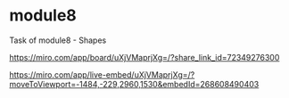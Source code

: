 # module8
Task of module8 - Shapes

https://miro.com/app/board/uXjVMaprjXg=/?share_link_id=72349276300

https://miro.com/app/live-embed/uXjVMaprjXg=/?moveToViewport=-1484,-229,2960,1530&embedId=268608490403
